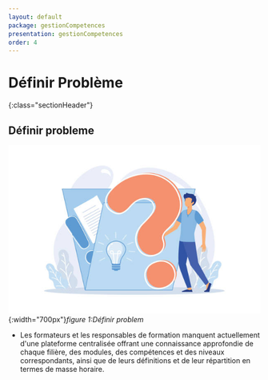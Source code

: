 ```yaml
---
layout: default
package: gestionCompetences
presentation: gestionCompetences
order: 4
---
```


# Définir Problème
{:class="sectionHeader"}

<!-- new slide -->

## Définir probleme 

![Définir probleme](./images/definir-probleme.jpg){:width="700px"}*figure 1:Définir problem*


<!-- note -->

- Les formateurs et les responsables de formation manquent actuellement d'une plateforme centralisée offrant une connaissance approfondie de chaque filière, des modules, des compétences et des niveaux correspondants, ainsi que de leurs définitions et de leur répartition en termes de masse horaire.

<!-- new slide -->
